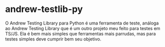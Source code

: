 # andrew-testlib-py
O Andrew Testing Library para Python é uma ferramenta de teste, análoga ao Andrew Testing Library que é um outro projeto meu feito para testes em TS/JS. Ela é bem mais simples que ferramentas mais parrudas, mas para testes simples deve cumprir bem seu objetivo. 
